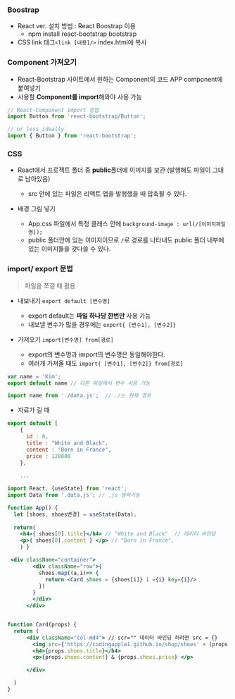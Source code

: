 ### Boostrap
  - React ver. 설치 방법 : React Boostrap 이용
      - npm install react-bootstrap bootstrap
  - CSS link 태그```<link [내용]/>``` index.html에 복사
  
### Component 가져오기  
  - React-Bootstrap 사이트에서 원하는 Component의 코드 APP component에 붙여넣기 
  - 사용할 **Component를 import**해와야 사용 가능
  ```jsx
  // React-Component import 방법
  import Button from 'react-bootstrap/Button';

  // or less ideally
  import { Button } from 'react-bootstrap';
  ```
### CSS  
- React에서 프로젝트 폴더 중 **public**폴더에 이미지를 보관 (발행해도 파일이 그대로 남아있음)
    - src 안에 있는 파일은 리액트 앱을 발행했을 때 압축될 수 있다.
    
- 배경 그림 넣기 
     - App.css 파일에서 특정 클래스 안에 ```background-image : url(/[이미지파일명]);```
     - public 폴더안에 있는 이미지이므로 ```/```로 경로를 나타내도 public 폴더 내부에 있는 이미지들을 갖다쓸 수 있다.

### import/ export 문법
> 파일을 쪼갤 때 활용

- 내보내기 ```export default [변수명]```
  - export default는 **파일 하나당 한번만** 사용 가능
  - 내보낼 변수가 많을 경우에는 ```export{ [변수1], [변수2]}```

- 가져오기 ```import[변수명] from[경로]```
  - export의 변수명과 import의 변수명은 동일해야한다.
  - 여러개 가져올 때도 ```import{ [변수1], [변수2]} from[경로]```

```jsx
var name = 'Kim';
export default name // 다른 파일에서 변수 사용 가능
```
```jsx
import name from './data.js';  // ./는 현재 경로
```

- 자료가 길 때
```jsx
export default [
    {
      id : 0,
      title : "White and Black",
      content : "Born in France",
      price : 120000
    },
    
    ...
```
```jsx
import React, {useState} from 'react';
import Data from '.data.js'; // .js 생략가능

function App() {
  let [shoes, shoes변경] = useState(Data);
  
  return(
    <h4>{ shoes[0].title}</h4> // "White and Black"  // 데이터 바인딩 
    <p>{ shoes[0].content } </p> // "Born in France",
    ) }
```
```jsx
 <div className="container">
        <div className="row">{
          shoes.map((a,i)=> {
            return <Card shoes = {shoes[i]} i ={i} key={i}/>
          })
        }
        </div>
      </div>


function Card(props) {
  return (
      <div className="col-md4"> // scr="" 데이터 바인딩 하려면 src = {}
        <img src={'https://codingapple1.github.io/shop/shoes' + (props.i + 1)+ +'.jpg'} />
        <h4>{props.shoes.title}</h4>
        <p>{props.shoes.content} & {props.shoes.price} </p>

      </div>

  )
}

